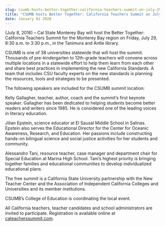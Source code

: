 ```yaml
---
slug: csumb-hosts-better-together-california-teachers-summit-on-july-29
title: "CSUMB hosts Better Together: California Teachers Summit on July 29"
date: January 01 2020
---
```


<p>&#40;July 8, 2016&#41; – Cal State Monterey Bay will host the Better Together: California Teachers Summit for the Monterey Bay region on Friday, July 29, 8:30 a.m. to 3:30 p.m., in the Tanimura and Antle library.
</p><p>CSUMB is one of 38 universities statewide that will host the summit. Thousands of pre&#45;kindergarten to 12th&#45;grade teachers will convene across multiple locations in a statewide effort to help them learn from each other and share best practices in implementing the new California Standards. A team that includes CSU faculty experts on the new standards is planning the resources, tools and strategies to be presented.
</p><p>The following speakers are included for the CSUMB summit location:
</p><p>Kelly Gallagher, teacher, author, coach and the summit’s first keynote speaker. Gallagher has been dedicated to helping students become better readers and writers since 1985. He is considered one of the leading voices in literacy education.
</p><p>Jilian Epstein, science educator at El Sausal Middle School in Salinas. Epstein also serves the Educational Director for the Center for Oceanic Awareness, Research, and Education. Her passions include constructing hands&#45;on bilingual science and social justice activities for her students and community.
</p><p>Alessandro Tani, resource teacher, case manager and department chair for Special Education at Marina High School. Tani’s highest priority is bringing together families and educational communities to develop individualized educational plans.
</p><p>The free summit is a California State University partnership with the New Teacher Center and the Association of Independent California Colleges and Universities and its member institutions.
</p><p>CSUMB’s College of Education is coordinating the local event.
</p><p>All California teachers, teacher candidates and school administrators are invited to participate. Registration is available online at <a href="http://cateacherssummit.com">cateacherssummit.com</a>.
</p>
